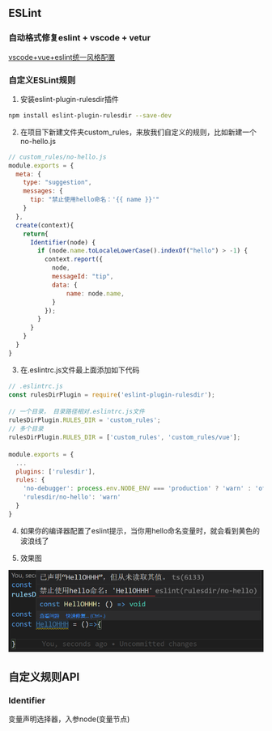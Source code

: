 ## ESLint

### 自动格式修复eslint + vscode + vetur
[vscode+vue+eslint统一风格配置](https://blog.csdn.net/kw023781/article/details/105825159)

### 自定义ESLint规则

1. 安装eslint-plugin-rulesdir插件
```sh
npm install eslint-plugin-rulesdir --save-dev
```

2. 在项目下新建文件夹custom_rules，来放我们自定义的规则，比如新建一个no-hello.js
```js
// custom_rules/no-hello.js
module.exports = {
  meta: {
    type: "suggestion",
    messages: {
      tip: "禁止使用hello命名：'{{ name }}'"
    }
  },
  create(context){
    return{
      Identifier(node) {
        if (node.name.toLocaleLowerCase().indexOf("hello") > -1) {
          context.report({
            node,
            messageId: "tip",
            data: {
                name: node.name,
            }
          });
        }
      }
    }
  }
}
```

3. 在.eslintrc.js文件最上面添加如下代码
```js
// .eslintrc.js
const rulesDirPlugin = require('eslint-plugin-rulesdir');

// 一个目录， 目录路径相对.eslintrc.js文件
rulesDirPlugin.RULES_DIR = 'custom_rules';
// 多个目录
rulesDirPlugin.RULES_DIR = ['custom_rules', 'custom_rules/vue'];

module.exports = {
  ...
  plugins: ['rulesdir'],
  rules: {
    'no-debugger': process.env.NODE_ENV === 'production' ? 'warn' : 'off',
    'rulesdir/no-hello': 'warn'
  }
}

```

4. 如果你的编译器配置了eslint提示，当你用hello命名变量时，就会看到黄色的波浪线了

5. 效果图
<img src="../assets/eslint-hello.png" alt="preview" style="zoom:100%;" />

## 自定义规则API

### Identifier
变量声明选择器，入参node(变量节点)